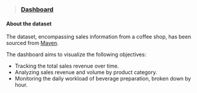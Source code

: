> ### [Dashboard](https://github.com/michailprev/Data-Analysis/blob/main/Coffee%20Shop%20Sales/Dashboard%20-%20Coffee%20Shop%20Sales.pdf)



#### About the dataset

The dataset, encompassing sales information from a coffee shop, has been sourced from [Maven](https://mavenanalytics.io/data-playground?search=Coffee%20Shop).



The dashboard aims to visualize the following objectives:

- Tracking the total sales revenue over time.
- Analyzing sales revenue and volume by product category.
- Monitoring the daily workload of beverage preparation, broken down by hour.





